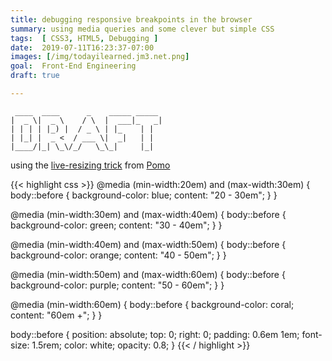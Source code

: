 ```yaml
---
title: debugging responsive breakpoints in the browser
summary: using media queries and some clever but simple CSS
tags:  [ CSS3, HTML5, Debugging ]
date:  2019-07-11T16:23:37-07:00
images: [/img/todayilearned.jm3.net.png]
goal:  Front-End Engineering
draft: true

---
```

     ____  ____      _    _____ _____
    |  _ \|  _ \    / \  |  ___|_   _|
    | | | | |_) |  / _ \ | |_    | |
    | |_| |  _ <  / ___ \|  _|   | |
    |____/|_| \_\/_/   \_\_|     |_|

using the [live-resizing trick][css-block] from [Pomo][pomo]

{{< highlight css >}}
@media (min-width:20em) and (max-width:30em) {
  body::before {
    background-color: blue;
    content: "20 - 30em";
  }
}

@media (min-width:30em) and (max-width:40em) {
  body::before {
    background-color: green;
    content: "30 - 40em";
  }
}


@media (min-width:40em) and (max-width:50em) {
  body::before {
    background-color: orange;
    content: "40 - 50em";
  }
}

@media (min-width:50em) and (max-width:60em) {
  body::before {
    background-color: purple;
    content: "50 - 60em";
  }
}

@media (min-width:60em) {
  body::before {
    background-color: coral;
    content: "60em +";
  }
}

body::before {
  position: absolute;
  top: 0;
  right: 0;
  padding: 0.6em 1em;
  font-size: 1.5rem;
  color: white;
  opacity: 0.8;
}
{{< / highlight >}}

[css-block]: https://github.com/jm3/pomo/blob/master/assets/layout.scss#L10-L54
[pomo]: /projects/pomodoro/